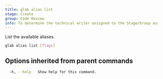 ```yaml
---
title: glab alias list
stage: Create
group: Code Review
info: To determine the technical writer assigned to the Stage/Group associated with this page, see https://about.gitlab.com/handbook/product/ux/technical-writing/#assignments
---
```


<!--
This documentation is auto generated by a script.
Please do not edit this file directly. Run `make gen-docs` instead.
-->

List the available aliases.

```bash twoslash title="Terminal"
glab alias list [flags]
```

## Options inherited from parent commands

```bash twoslash title="Terminal"
  -h, --help   Show help for this command.
```
